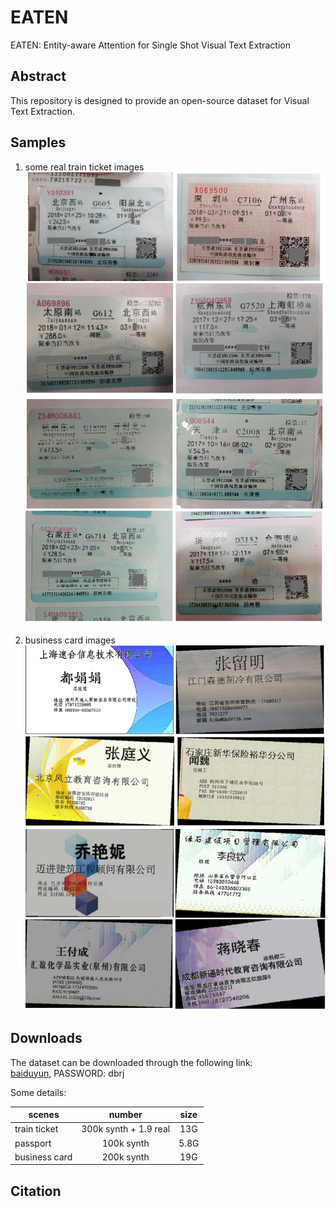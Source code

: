 # EATEN
EATEN: Entity-aware Attention for Single Shot Visual Text Extraction

## Abstract
This repository is designed to provide an open-source dataset for Visual Text Extraction.

## Samples
1. some real train ticket images
![real1](./figures/real1.jpg)
![real2](./figures/real2.jpg)

1. business card images
![bc1](./figures/bc1.png)
![bc2](./figures/bc2.png)

## Downloads
The dataset can be downloaded through the following link:   
[baiduyun](https://pan.baidu.com/s/1B_1KCQRBmd0xS5R_OHuxPA), PASSWORD: dbrj

Some details:         


|scenes| number | size|
|-------------------|:-------------------:|:---------------------:|
|train ticket | 300k synth + 1.9 real| 13G|  
|passport | 100k synth |5.8G|   
|business card | 200k synth| 19G|   


## Citation
